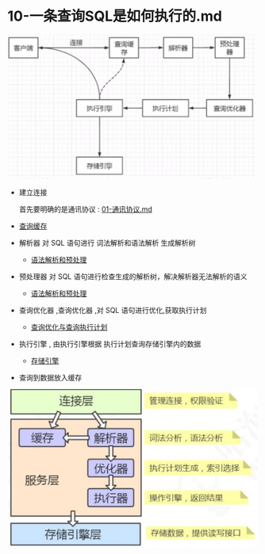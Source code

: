# 10-一条查询SQL是如何执行的.md

![image-20200817085839538](../../../assets/image-20200817085839538.png)

- 建立连接

  首先要明确的是通讯协议 :  [01-通讯协议.md](01-通讯协议.md) 

- [查询缓存](02-查询缓存.md) 

- 解析器 对 SQL 语句进行 词法解析和语法解析 生成解析树
  
  -  [语法解析和预处理](03-语法解析和预处理.md) 
  
- 预处理器 对 SQL 语句进行检查生成的解析树，解决解析器无法解析的语义
  
  - [语法解析和预处理](03-语法解析和预处理.md) 
  
- 查询优化器 ,查询优化器 ,对 SQL 语句进行优化,获取执行计划
  
  - [查询优化与查询执行计划](04-查询优化与查询执行计划.md) 
  
- 执行引擎 , 由执行引擎根据 执行计划查询存储引擎内的数据
  
  - [存储引擎](05-存储引擎.md) 
  
- 查询到数据放入缓存



![image-20200313210106783](../../../assets/image-20200313210106783.png)
